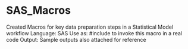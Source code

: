 # SAS_Macros
Created Macros for key data preparation steps in a Statistical Model workflow
Language: SAS
Use as: #include<macro> to invoke this macro in a real code
Output: Sample outputs also attached for reference
